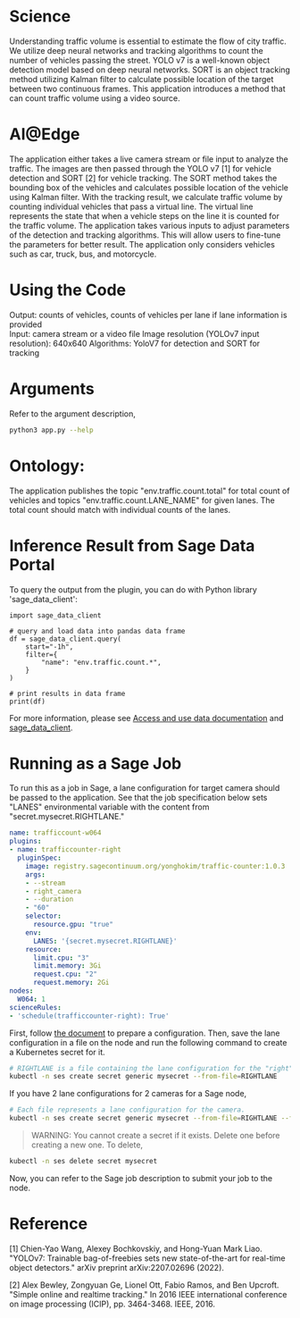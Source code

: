 # Science
Understanding traffic volume is essential to estimate the flow of city traffic. We utilize deep neural networks and tracking algorithms to count the number of vehicles passing the street. YOLO v7 is a well-known object detection model based on deep neural networks. SORT is an object tracking method utilizing Kalman filter to calculate possible location of the target between two continuous frames. This application introduces a method that can count traffic volume using a video source.

# AI@Edge
The application either takes a live camera stream or file input to analyze the traffic. The images are then passed through the YOLO v7 [1] for vehicle detection and SORT [2] for vehicle tracking. The SORT method takes the bounding box of the vehicles and calculates possible location of the vehicle using Kalman filter. With the tracking result, we calculate traffic volume by counting individual vehicles that pass a virtual line. The virtual line represents the state that when a vehicle steps on the line it is counted for the traffic volume. The application takes various inputs to adjust parameters of the detection and tracking algorithms. This will allow users to fine-tune the parameters for better result. The application only considers vehicles such as car, truck, bus, and motorcycle.

# Using the Code
Output: counts of vehicles, counts of vehicles per lane if lane information is provided  
Input: camera stream or a video file
Image resolution (YOLOv7 input resolution): 640x640
Algorithms: YoloV7 for detection and SORT for tracking

# Arguments
Refer to the argument description,
```bash
python3 app.py --help
```

# Ontology:
The application publishes the topic "env.traffic.count.total" for total count of vehicles and topics "env.traffic.count.LANE_NAME" for given lanes. The total count should match with individual counts of the lanes.
 
# Inference Result from Sage Data Portal
To query the output from the plugin, you can do with Python library 'sage_data_client':
```
import sage_data_client

# query and load data into pandas data frame
df = sage_data_client.query(
    start="-1h",
    filter={
        "name": "env.traffic.count.*",
    }
)

# print results in data frame
print(df)
```
For more information, please see [Access and use data documentation](https://docs.waggle-edge.ai/docs/tutorials/accessing-data) and [sage_data_client](https://pypi.org/project/sage-data-client/).

# Running as a Sage Job
To run this as a job in Sage, a lane configuration for target camera should be passed to the application. See that the job specification below sets "LANES" environmental variable with the content from "secret.mysecret.RIGHTLANE."

```yaml
name: trafficcount-w064
plugins:
- name: trafficcounter-right
  pluginSpec:
    image: registry.sagecontinuum.org/yonghokim/traffic-counter:1.0.3
    args:
    - --stream
    - right_camera
    - --duration
    - "60"
    selector:
      resource.gpu: "true"
    env:
      LANES: '{secret.mysecret.RIGHTLANE}'
    resource:
      limit.cpu: "3"
      limit.memory: 3Gi
      request.cpu: "2"
      request.memory: 2Gi
nodes:
  W064: 1
scienceRules:
- 'schedule(trafficcounter-right): True'
```

First, follow [the document](https://github.com/waggle-sensor/plugin-trafficcounter/blob/main/docs/preparation.md) to prepare a configuration. Then, save the lane configuration in a file on the node and run the following command to create a Kubernetes secret for it.
```bash
# RIGHTLANE is a file containing the lane configuration for the "right" camera
kubectl -n ses create secret generic mysecret --from-file=RIGHTLANE
```

If you have 2 lane configurations for 2 cameras for a Sage node,
```bash
# Each file represents a lane configuration for the camera.
kubectl -n ses create secret generic mysecret --from-file=RIGHTLANE --from-file=LEFTLANE
```

> WARNING: You cannot create a secret if it exists. Delete one before creating a new one. To delete,
```bash
kubectl -n ses delete secret mysecret
```

Now, you can refer to the Sage job description to submit your job to the node.

# Reference
[1] Chien-Yao Wang, Alexey Bochkovskiy, and Hong-Yuan Mark Liao. "YOLOv7: Trainable bag-of-freebies sets new state-of-the-art for real-time object detectors." arXiv preprint arXiv:2207.02696 (2022).

[2] Alex Bewley, Zongyuan Ge, Lionel Ott, Fabio Ramos, and Ben Upcroft. "Simple online and realtime tracking." In 2016 IEEE international conference on image processing (ICIP), pp. 3464-3468. IEEE, 2016.
